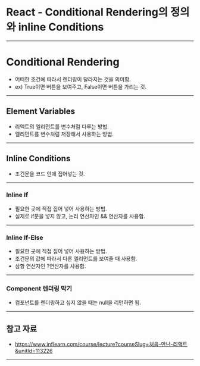# React - Conditional Rendering의 정의와 inline Conditions

------

# Conditional Rendering

- 어떠한 조건에 따라서 렌더링이 달라지는 것을 의미함.
- ex) True이면 버튼을 보여주고, False이면 버튼을 가리는 것.

------

## Element Variables

- 리액트의 엘리먼트를 변수처럼 다루는 방법.
- 엘리먼트를 변수처럼 저장해서 사용하는 방법.

------

## Inline Conditions

- 조건문을 코드 안에 집어넣는 것.

------

### Inline If

- 필요한 곳에 직접 집어 넣어 사용하는 방법.
- 실제로 if문을 넣지 않고, 논리 연산자인 && 연산자를 사용함.

------

### Inline If-Else

- 필요한 곳에 직접 집어 넣어 사용하는 방법.
- 조건문의 값에 따라서 다른 엘리먼트를 보여줄 때 사용함.
- 삼항 연산자인 ?연산자를 사용함.

------

### Component 렌더링 막기

- 컴포넌트를 렌더링하고 싶지 않을 때는 null을 리턴하면 됨.

------

## 참고 자료

- https://www.inflearn.com/course/lecture?courseSlug=처음-만난-리액트&unitId=113226

------
